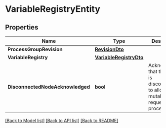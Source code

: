 # VariableRegistryEntity

## Properties

Name | Type | Description | Notes
------------ | ------------- | ------------- | -------------
**ProcessGroupRevision** | [**RevisionDto**](RevisionDTO.md) |  | [optional] 
**VariableRegistry** | [**VariableRegistryDto**](VariableRegistryDTO.md) |  | [optional] 
**DisconnectedNodeAcknowledged** | **bool** | Acknowledges that this node is disconnected to allow for mutable requests to proceed. | [optional] 

[[Back to Model list]](../README.md#documentation-for-models) [[Back to API list]](../README.md#documentation-for-api-endpoints) [[Back to README]](../README.md)


